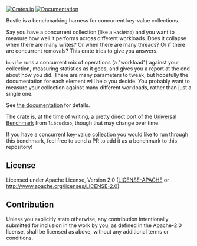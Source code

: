 [![Crates.io](https://img.shields.io/crates/v/bustle.svg)](https://crates.io/crates/bustle)
[![Documentation](https://docs.rs/bustle/badge.svg)](https://docs.rs/bustle/)

Bustle is a benchmarking harness for concurrent key-value collections.

Say you have a concurrent collection (like a `HashMap`) and you want to measure how well it
performs across different workloads. Does it collapse when there are many writes? Or when there
are many threads? Or if there are concurrent removals? This crate tries to give you answers.

`bustle` runs a concurrent mix of operations (a "workload") against your collection, measuring
statistics as it goes, and gives you a report at the end about how you did. There are many
parameters to tweak, but hopefully the documentation for each element will help you decide. You
probably want to measure your collection against many different workloads, rather than just a
single one.

See [the documentation](https://docs.rs/bustle) for details.

The crate is, at the time of writing, a pretty direct port of the [Universal Benchmark] from
`libcuckoo`, though that may change over time.

If you have a concurrent key-value collection you would like to run
through this benchmark, feel free to send a PR to add it as a benchmark
to this repository!

## License

Licensed under Apache License, Version 2.0 ([LICENSE-APACHE](LICENSE-APACHE) or http://www.apache.org/licenses/LICENSE-2.0)

## Contribution

Unless you explicitly state otherwise, any contribution intentionally submitted
for inclusion in the work by you, as defined in the Apache-2.0 license, shall be
licensed as above, without any additional terms or conditions.

  [Universal Benchmark]: https://github.com/efficient/libcuckoo/tree/master/tests/universal-benchmark
